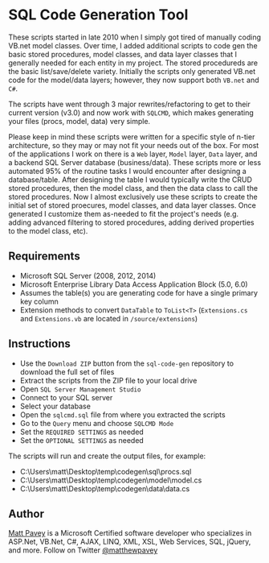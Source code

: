 # SQL Code Generation Tool

These scripts started in late 2010 when I simply got tired of manually coding VB.net model classes. Over time, I added additional scripts to code gen the basic stored procedures, model classes, and data layer classes that I generally needed for each entity in my project. The stored procedureds are the basic list/save/delete variety. Initially the scripts only generated VB.net code for the model/data layers; however, they now support both `VB.net` and `C#`.

The scripts have went through 3 major rewrites/refactoring to get to their current version (v3.0) and now work with `SQLCMD`, which makes generating your files (procs, model, data) very simple.

Please keep in mind these scripts were written for a specific style of n-tier architecture, so they may or may not fit your needs out of the box. For most of the applications I work on there is a `Web` layer, `Model` layer, `Data` layer, and a backend SQL Server database (business/data). These scripts more or less automated 95% of the routine tasks I would encounter after designing a database/table. After designing the table I would typically write the CRUD stored procedures, then the model class, and then the data class to call the stored procedures. Now I almost exclusively use these scripts to create the initial set of stored proecures, model classes, and data layer classes. Once generated I customize them as-needed to fit the project's needs (e.g. adding advanced filtering to stored procedures, adding derived properties to the model class, etc).

Requirements
-----------
- Microsoft SQL Server (2008, 2012, 2014)
- Microsoft Enterprise Library Data Access Application Block (5.0, 6.0)
- Assumes the table(s) you are generating code for have a single primary key column
- Extension methods to convert `DataTable` to `ToList<T>` (`Extensions.cs` and `Extensions.vb` are located in `/source/extensions`)

Instructions
-----------
- Use the `Download ZIP` button from the `sql-code-gen` repository to download the full set of files
- Extract the scripts from the ZIP file to your local drive
- Open `SQL Server Management Studio`
- Connect to your SQL server
- Select your database
- Open the `sqlcmd.sql` file from where you extracted the scripts
- Go to the `Query` menu and choose `SQLCMD Mode`
- Set the `REQUIRED SETTINGS` as needed
- Set the `OPTIONAL SETTINGS` as needed

The scripts will run and create the output files, for example:

- C:\Users\matt\Desktop\temp\codegen\sql\procs.sql
- C:\Users\matt\Desktop\temp\codegen\model\model.cs
- C:\Users\matt\Desktop\temp\codegen\data\data.cs

Author
------------
[Matt Pavey](http://www.pavey.me) is a Microsoft Certified software developer who specializes in ASP.Net, VB.Net, C#, AJAX, LINQ, XML, XSL, Web Services, SQL, jQuery, and more. Follow on Twitter [@matthewpavey](https://twitter.com/matthewpavey)

